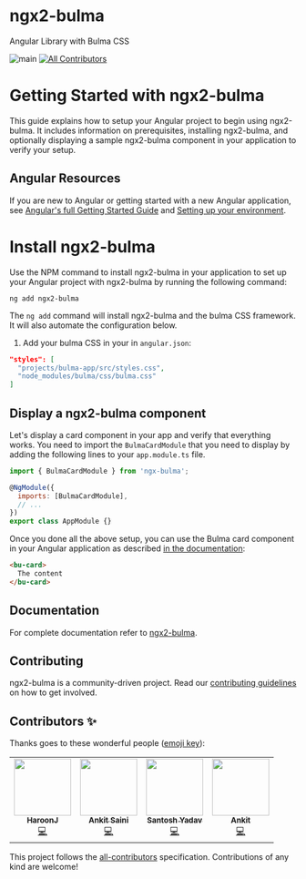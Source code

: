 # ngx2-bulma

Angular Library with Bulma CSS

![main](https://github.com/ngx-builders/ngx-bulma/workflows/main/badge.svg)
[![All Contributors](https://img.shields.io/badge/all_contributors-4-orange.svg?style=flat-square)](#contributors)

# Getting Started with ngx2-bulma

This guide explains how to setup your Angular project to begin using ngx2-bulma. It includes information on prerequisites, installing ngx2-bulma, and optionally displaying a sample ngx2-bulma component in your application to verify your setup.

## Angular Resources

 <p>If you are new to Angular or getting started with a new Angular application, see <a href="https://angular.io/start">Angular's full Getting Started Guide</a>
 and <a href="https://angular.io/guide/setup-local">Setting up your environment</a>.</p>

# Install ngx2-bulma

Use the NPM command to install ngx2-bulma in your application to set up your Angular project with ngx2-bulma by running the following command:

```shell
ng add ngx2-bulma
```

The `ng add` command will install ngx2-bulma and the bulma CSS framework.
It will also automate the configuration below.

1. Add your bulma CSS in your in `angular.json`:

```json
"styles": [
  "projects/bulma-app/src/styles.css",
  "node_modules/bulma/css/bulma.css"
]
```

## Display a ngx2-bulma component

Let's display a card component in your app and verify that everything works. You need to import the `BulmaCardModule` that you need to display by adding the following lines to your `app.module.ts` file.

```javascript
import { BulmaCardModule } from 'ngx-bulma';

@NgModule({
  imports: [BulmaCardModule],
  // ...
})
export class AppModule {}
```

Once you done all the above setup, you can use the Bulma card component in your Angular application as described [in the documentation](https://ngx2-bulma.netlify.app/components/card):

```html
<bu-card>
  The content
</bu-card>
```

## Documentation

For complete documentation refer to [ngx2-bulma](https://ngx2-bulma.netlify.com/).

## Contributing

ngx2-bulma is a community-driven project. Read our [contributing guidelines](./CONTRIBUTING.md) on how to get involved.

## Contributors ✨

Thanks goes to these wonderful people ([emoji key](https://allcontributors.org/docs/en/emoji-key)):

<!-- ALL-CONTRIBUTORS-LIST:START - Do not remove or modify this section -->
<!-- prettier-ignore-start -->
<!-- markdownlint-disable -->
<table>
  <tr>
    <td align="center"><a href="https://github.com/haroon786"><img src="https://avatars0.githubusercontent.com/u/20164301?v=4" width="100px;" alt=""/><br /><sub><b>HaroonJ</b></sub></a><br /><a href="https://github.com/santoshyadav198613/ngx-bulma/commits?author=haroon786" title="Code">💻</a></td>
    <td align="center"><a href="https://github.com/ankitsaini345"><img src="https://avatars2.githubusercontent.com/u/37847177?v=4" width="100px;" alt=""/><br /><sub><b>Ankit Saini</b></sub></a><br /><a href="https://github.com/santoshyadav198613/ngx-bulma/commits?author=ankitsaini345" title="Code">💻</a></td>
    <td align="center"><a href="https://www.santoshyadav.dev"><img src="https://avatars3.githubusercontent.com/u/11923975?v=4" width="100px;" alt=""/><br /><sub><b>Santosh Yadav</b></sub></a><br /><a href="https://github.com/santoshyadav198613/ngx-bulma/commits?author=santoshyadav198613" title="Code">💻</a></td>
    <td align="center"><a href="https://ankitsharmablogs.com/"><img src="https://avatars1.githubusercontent.com/u/33789321?v=4" width="100px;" alt=""/><br /><sub><b>Ankit</b></sub></a><br /><a href="https://github.com/santoshyadav198613/ngx-bulma/commits?author=AnkitSharma-007" title="Code">💻</a></td>
  </tr>
</table>

<!-- markdownlint-enable -->
<!-- prettier-ignore-end -->

<!-- ALL-CONTRIBUTORS-LIST:END -->

This project follows the [all-contributors](https://github.com/all-contributors/all-contributors) specification. Contributions of any kind are welcome!
